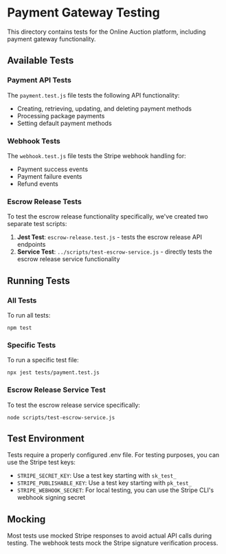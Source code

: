 # Payment Gateway Testing

This directory contains tests for the Online Auction platform, including payment gateway functionality.

## Available Tests

### Payment API Tests
The `payment.test.js` file tests the following API functionality:
- Creating, retrieving, updating, and deleting payment methods
- Processing package payments
- Setting default payment methods

### Webhook Tests
The `webhook.test.js` file tests the Stripe webhook handling for:
- Payment success events
- Payment failure events
- Refund events

### Escrow Release Tests
To test the escrow release functionality specifically, we've created two separate test scripts:

1. **Jest Test**: `escrow-release.test.js` - tests the escrow release API endpoints
2. **Service Test**: `../scripts/test-escrow-service.js` - directly tests the escrow release service functionality

## Running Tests

### All Tests
To run all tests:
```
npm test
```

### Specific Tests
To run a specific test file:
```
npx jest tests/payment.test.js
```

### Escrow Release Service Test
To test the escrow release service specifically:
```
node scripts/test-escrow-service.js
```

## Test Environment

Tests require a properly configured .env file. For testing purposes, you can use the Stripe test keys:
- `STRIPE_SECRET_KEY`: Use a test key starting with `sk_test_`
- `STRIPE_PUBLISHABLE_KEY`: Use a test key starting with `pk_test_`
- `STRIPE_WEBHOOK_SECRET`: For local testing, you can use the Stripe CLI's webhook signing secret

## Mocking

Most tests use mocked Stripe responses to avoid actual API calls during testing. The webhook tests mock the Stripe signature verification process. 